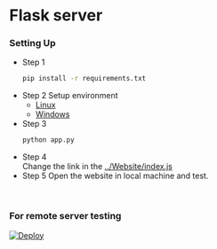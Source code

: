 # Flask server

### Setting Up
  - Step 1
    ```bash
    pip install -r requirements.txt
    ```
  - Step 2
    Setup environment
    - [Linux](http://blog.likewise.org/2015/01/setting-up-chromedriver-and-the-selenium-webdriver-python-bindings-on-ubuntu-14-dot-04/)
    - [Windows](http://jonathansoma.com/lede/foundations-2018/classes/selenium/selenium-windows-install/)
  - Step 3
    ```bash
    python app.py
    ```
  - Step 4<br />
    Change the link in the <a href="https://github.com/hiruthic2002/pLANTEr/blob/659fae36ae1bd72408bb5bb9b5d7c3da15f92ec1/Website/index.js#L139">../Website/index.js</a>
  - Step 5
    Open the website in local machine and test.

<br />

### For remote server testing
[![Deploy](https://www.herokucdn.com/deploy/button.png)](https://heroku.com/deploy?template=https://github.com/hiruthic2002/pLANTEr/tree/main)
